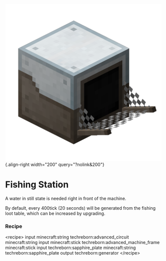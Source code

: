 ![Fishing Station](/media/mods/techreborn/fishing_station.png){.align-right width="200" query="?nolink&200"}

# Fishing Station

A water in still state is needed right in front of the machine.

By default, every 400tick (20 seconds) will be generated from the fishing loot table, which can be increased by upgrading.

### Recipe

\<recipe\> input minecraft:string techreborn:advanced_circuit minecraft:string input minecraft:stick techreborn:advanced_machine_frame minecraft:stick input techreborn:sapphire_plate minecraft:string techreborn:sapphire_plate output techreborn:generator \</recipe\>
